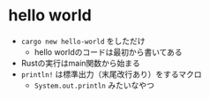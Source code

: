 # hello world

- `cargo new hello-world` をしただけ
  - hello worldのコードは最初から書いてある
- Rustの実行はmain関数から始まる
- `println!` は標準出力（末尾改行あり）をするマクロ
  - `System.out.println` みたいなやつ

